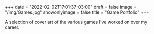 +++
date = "2022-02-02T17:01:37-03:00"
draft = false
image = "/img/Games.jpg"
showonlyimage = false
title = "Game Portfolio"
+++

A selection of cover art of the various games I've worked on over my career.
